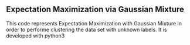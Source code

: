 ## Expectation Maximization via Gaussian Mixture

This code represents Expectation Maximization with Gaussian Mixture in order to
performe clustering the data set with unknown labels. It is developed with python3 


